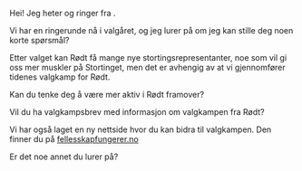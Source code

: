 Hei! Jeg heter <navnet ditt> og ringer fra <lokallaget ditt>. 

Vi har en ringerunde nå i valgåret, og jeg lurer på om jeg kan stille deg noen korte spørsmål?

Etter valget kan Rødt få mange nye stortingsrepresentanter, noe som vil gi oss mer muskler på Stortinget, men det er avhengig av at vi gjennomfører tidenes valgkamp for Rødt.

Kan du tenke deg å være mer aktiv i Rødt framover?

Vil du ha valgkampsbrev med informasjon om valgkampen fra Rødt?

Vi har også laget en ny nettside hvor du kan bidra til valgkampen. Den finner du på [fellesskapfungerer.no](https://fellesskapfungerer.no)

Er det noe annet du lurer på?